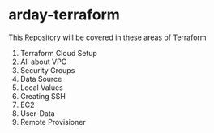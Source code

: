 # arday-terraform

This Repository will be covered in these areas of Terraform

1. Terraform Cloud Setup
2. All about VPC
3. Security Groups
3. Data Source
4. Local Values
6. Creating SSH
7. EC2
8. User-Data
9. Remote Provisioner
